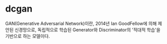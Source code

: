 # dcgan
GAN(Generative Adversarial Network)이란, 2014년 Ian GoodFellow에 의해 제안된 신경망으로, 독립적으로 학습된 Generator와 Discriminator의 '적대적 학습'을 기반으로 하는 모델이다.
